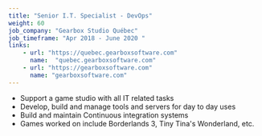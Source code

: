 ```yaml
---
title: "Senior I.T. Specialist - DevOps"
weight: 60
job_company: "Gearbox Studio Québec"
job_timeframe: "Apr 2018 - June 2020 "
links:
    - url: "https://quebec.gearboxsoftware.com" 
      name:  "quebec.gearboxsoftware.com"
    - url: "https://gearboxsoftware.com"
      name: "gearboxsoftware.com"      
---
```


* Support a game studio with all IT related tasks
* Develop, build and manage tools and servers for day to day uses
* Build and maintain Continuous integration systems
* Games worked on include Borderlands 3, Tiny Tina's Wonderland, etc.